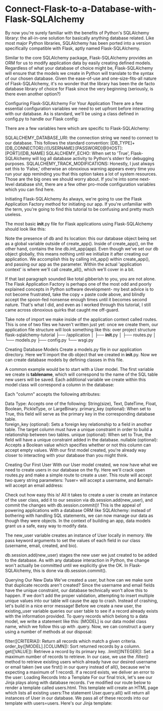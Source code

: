 # Connect-Flask-to-a-Database-with-Flask-SQLAlchemy
By now you're surely familiar with the benefits of Python's SQLAlchemy library: the all-in-one solution for basically anything database related. Like most major Python libraries, SQLAlchemy has been ported into a version specifically compatible with Flask, aptly named Flask-SQLAlchemy.

Similar to the core SQLAlchemy package, Flask-SQLAlchemy provides an ORM for us to modify application data by easily creating defined models. Regardless of what your database of choice might be, Flask-SQLAlchemy will ensure that the models we create in Python will translate to the syntax of our chosen database. Given the ease-of-use and one-size-fits-all  nature of Flask-SQLAlchemy, it's no wonder that the library has been the de facto database library of choice for Flask since the very beginning (seriously, is there even another option?)

Configuring Flask-SQLAlchemy For Your Application
There are a few essential configuration variables we need to set upfront before interacting with our database. As is standard, we'll be using a class defined in config.py to handle our Flask config:

There are a few variables here which are specific to Flask-SQLAlchemy:

SQLALCHEMY_DATABASE_URI: the connection string we need to connect to our database. This follows the standard convention: [DB_TYPE]+[DB_CONNECTOR]://[USERNAME]:[PASSWORD]@[HOST]:[PORT]/[DB_NAME]
SQLALCHEMY_ECHO: When set to 'True', Flask-SQLAlchemy will log all database activity to Python's stderr for debugging purposes.
SQLALCHEMY_TRACK_MODIFICATIONS: Honestly, I just always set this to 'False,' otherwise an obnoxious warning appears every time you run your app reminding you that this option takes a lot of system resources.
Those are the big ones we should worry about. If you're into some next-level database shit, there are a few other pro-mode configuration variables which you can find here.

Initiating Flask-SQLAlchemy
As always, we're going to use the Flask Application Factory method for initiating our app. If you're unfamiliar with the term, you're going to find this tutorial to be confusing and pretty much useless.

The most basic __init__.py file for Flask applications using Flask-SQLAlchemy should look like this:

Note the presence of db and its location: this our database object being set as a global variable outside of create_app(). Inside of create_app(), on the other hand, contains the line db.init_app(app). Even though we've set our db object globally, this means nothing until we initialize it after creating our application. We accomplish this by calling init_app() within create_app(), and passing our app as the parameter. Within the actual 'application context' is where we'll call create_all(), which we'll cover in a bit.

If that last paragraph sounded like total gibberish to you, you are not alone. The Flask Application Factory is perhaps one of the most odd and poorly explained concepts in Python software development- my best advice is to not become frustrated, take the copy + paste code above, and blindly accept the spoon-fed nonsense enough times until it becomes second nature. That's what I did, and even as I worked through this tutorial, I still came across obnoxious quirks that caught me off-guard.

Take note of import we make inside of the application context called routes. This is one of two files we haven't written just yet: once we create them, our application file structure will look something like this:
over project structure
flask-sqlalchemy-tutorial
├── /application
│   ├── __init__.py
│   ├── routes.py
│   └── models.py
├── config.py
└── wsgi.py

Creating Database Models
Create a models.py file in our application directory. Here we'll import the db object that we created in __init__.py. Now we can create database models by defining classes in this file.

A common example would be to start with a User model. The first variable we create is __tablename__, which will correspond to the name of the SQL table new users will be saved. Each additional variable we create within this model class will correspond a column in the database:

Each "column" accepts the following attributes:

Data Type: Accepts one of the following: String(size), Text, DateTime, Float, Boolean, PickleType, or LargeBinary.
primary_key (optional): When set to True, this field will serve as the primary key in the corresponding database table.  
foreign_key (optional): Sets a foreign key relationship to a field in another table. The target column must have a unique constraint in order to build a relationship between two tables.
unique (optional): When set to True, the field will have a unique constraint added in the database.
nullable (optional):  Accepts a Boolean value which specifies whether or not this column can accept empty values.
With our first model created, you're already way closer to interacting with your database than you might think.

Creating Our First User
With our User model created, we now have what we need to create users in our database on the fly. Here we'll crack open routes.py and make a simple route to create a user. This route will accept two query string parameters: ?user= will accept a username, and &email= will accept an email address:

Check out how easy this is! All it takes to create a user is create an instance of the user class, add it to our session via db.session.add(new_user), and commit the changes with db.session.commit()! This is the appeal of powering applications with a database ORM like SQLAlchemy: instead of bothering with handling SQL statements, we can now manage our data as though they were objects. In the context of building an app, data models grant us a safe, easy way to modify data.

The new_user variable creates an instance of User locally in memory. We pass keyword arguments to set the values of each field in our class (username, email, created, and bio).

db.session.add(new_user) stages the new user we just created to be added to the database. As with any database interaction in Python, the change won't actually be committed until we explicitly give the OK. In Flask-SQLAlchemy, this is done via db.session.commit().

Querying Our New Data
We've created a user, but how can we make sure that duplicate records aren't created? Since the username and email fields have the unique constraint, our database technically won't allow this to happen. If we don't add the proper validation, attempting to insert multiple unique values into our table will cause the app to crash. Instead of crashing, let's build in a nice error message!
Before we create a new user, the existing_user variable queries our user table to see if a record already exists with the information provided. To query records which belong to a data model, we write a statement like this:
[MODEL] is our data model class name, which we follow this up with .query. Now, we can construct a query using a number of methods at our disposal:

filter([CRITERIA]): Return all records which match a given criteria.
order_by([MODEL].[COLUMN]): Sort returned records by a column.
get([VALUE]): Retrieve a record by its primary key.
.limit([INTEGER]): Set a maximum number of records to retrieve.
In our case, we use the .filter() method to retrieve existing users which already have our desired username or email taken (we use first() in our query instead of all(), because we're expecting a maximum of 1 record). If a record exists, we deliver an error to the user:
Loading Records Into a Template
For our final trick, let's see our Jinja plays along with database records. I've modified our route below to render a template called users.html. This template will create an HTML page which lists all existing users:The statement User.query.all() will return all instances of User in our database. We pass all of these records into our template with users=users. Here's our Jinja template:

